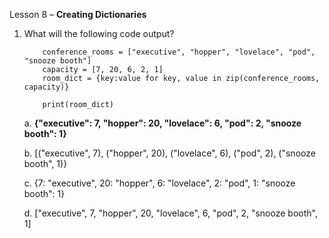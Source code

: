 Lesson 8 – **Creating Dictionaries**

1.  What will the following code output?


            conference_rooms = ["executive", "hopper", "lovelace", "pod", "snooze booth"]
            capacity = [7, 20, 6, 2, 1]
            room_dict = {key:value for key, value in zip(conference_rooms, capacity)}

            print(room_dict)

       a.	**{"executive": 7, "hopper": 20, "lovelace": 6, "pod": 2, "snooze booth": 1}**

       b.	[("executive", 7), ("hopper", 20), ("lovelace", 6), ("pod", 2), ("snooze booth", 1)}

       c.	{7: "executive", 20: "hopper", 6: "lovelace", 2: "pod", 1: "snooze booth": 1}

       d.	["executive", 7, "hopper", 20, "lovelace", 6, "pod", 2, "snooze booth", 1]
